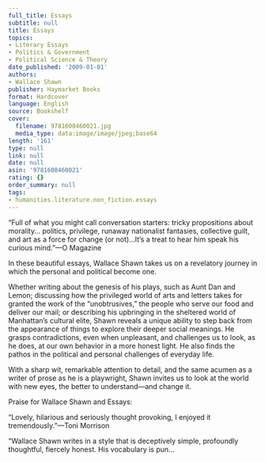 ```yaml
---
full_title: Essays
subtitle: null
title: Essays
topics:
- Literary Essays
- Politics & Government
- Political Science & Theory
date_published: '2009-01-01'
authors:
- Wallace Shawn
publisher: Haymarket Books
format: Hardcover
language: English
source: Bookshelf
cover:
  filename: 9781608460021.jpg
  media_type: data:image/image/jpeg;base64
length: '161'
type: null
link: null
date: null
asin: '9781608460021'
rating: {}
order_summary: null
tags:
- humanities.literature.non_fiction.essays
---
```

“Full of what you might call conversation starters: tricky propositions about morality... politics, privilege, runaway nationalist fantasies, collective guilt, and art as a force for change (or not)...It’s a treat to hear him speak his curious mind.”—O Magazine

In these beautiful essays, Wallace Shawn takes us on a revelatory journey in which the personal and political become one.

Whether writing about the genesis of his plays, such as Aunt Dan and Lemon; discussing how the privileged world of arts and letters takes for granted the work of the “unobtrusives,” the people who serve our food and deliver our mail; or describing his upbringing in the sheltered world of Manhattan’s cultural elite, Shawn reveals a unique ability to step back from the appearance of things to explore their deeper social meanings. He grasps contradictions, even when unpleasant, and challenges us to look, as he does, at our own behavior in a more honest light. He also finds the pathos in the political and personal challenges of everyday life.

With a sharp wit, remarkable attention to detail, and the same acumen as a writer of prose as he is a playwright, Shawn invites us to look at the world with new eyes, the better to understand—and change it.

Praise for Wallace Shawn and Essays:

“Lovely, hilarious and seriously thought provoking, I enjoyed it tremendously.”—Toni Morrison

“Wallace Shawn writes in a style that is deceptively simple, profoundly thoughtful, fiercely honest. His vocabulary is pun...
